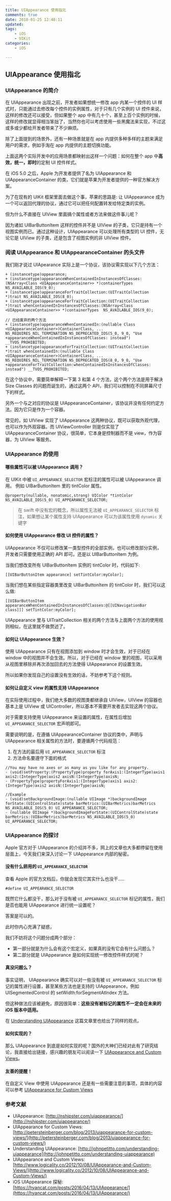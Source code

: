 ```yaml
---
title: UIAppearance 使用指北
comments: true
date: 2018-01-25 12:48:11
updated:
tags:
	- iOS
	- UIKit
categories:
	- iOS

---
```


<!-- more -->

## UIAppearance 使用指北

### UIAppearance 的简介
在 UIAppearance 出现之前，开发者如果想统一修改 app 内某一个控件的 UI 样式时，只能通过去修改每个控件的实例属性，对于只有几个实例的 UI 控件来说，这样的修改还可以接受，但如果整个 app 中有几十个，甚至上百个实例的时候，这样的修改就显得相当笨拙了，当然你也可以考虑使用一些黑魔法来实现，不过这或多或少都给开发者带来了不少麻烦。

除了上面提到的场景外，还有一种场景就是在 app 内提供多种多样的主题来满足用户的需求，例如手淘在 app 内提供的主题切换功能。

上面这两个实际开发中的应用场景都映射出这样一个问题：如何在整个 app 中**高效，统一，即时**的定制 UI 控件样式。

在 iOS 5.0 之后，Apple 为开发者提供了名为 UIAppearance 和 UIAppearanceContainer 的类，它们就是苹果为开发者提供的一种官方解决方案。

为了在现有的 UIKit 框架里面去做这个事，苹果的思路是: 让 UIAppearance 成为一个可以返回代理的协议，通过它可以把任何配置转发给特定类的实例。

但为什么不直接在 UIView 里面搞个属性或者方法来做这件事儿呢？

因为诸如 UIBarButtonItem 这样的控件并不是 UIView 的子类，它只是持有一个视图实例而已。通过这种设计，UIAppearance 可以处理所有类型的 UI 控件，无论它是 UIView 的子类，还是包含了视图实例的非 UIView 控件。

### 阅读 UIAppearance 和 UIAppearanceContainer 的头文件
我们刚才说过 UIApearance 实际上是一个协议，该协议需实现以下几个方法：

```objc
+ (instancetype)appearance;
+ (instancetype)appearanceWhenContainedInInstancesOfClasses:(NSArray<Class <UIAppearanceContainer>> *)containerTypes NS_AVAILABLE_IOS(9_0);
+ (instancetype)appearanceForTraitCollection:(UITraitCollection *)trait NS_AVAILABLE_IOS(8_0);
+ (instancetype)appearanceForTraitCollection:(UITraitCollection *)trait whenContainedInInstancesOfClasses:(NSArray<Class <UIAppearanceContainer>> *)containerTypes  NS_AVAILABLE_IOS(9_0);

// 已经废弃的两个方法
+ (instancetype)appearanceWhenContainedIn:(nullable Class <UIAppearanceContainer>)ContainerClass, ... NS_REQUIRES_NIL_TERMINATION NS_DEPRECATED_IOS(5_0, 9_0, "Use +appearanceWhenContainedInInstancesOfClasses: instead") __TVOS_PROHIBITED;
+ (instancetype)appearanceForTraitCollection:(UITraitCollection *)trait whenContainedIn:(nullable Class <UIAppearanceContainer>)ContainerClass, ... NS_REQUIRES_NIL_TERMINATION NS_DEPRECATED_IOS(8_0, 9_0, "Use +appearanceForTraitCollection:whenContainedInInstancesOfClasses: instead") __TVOS_PROHIBITED;

```

在这个协议中，需要简单解释一下第 3 和第 4 个方法，这个两个方法是用于解决 Size Classes 的问题而诞生的，通过这两个 API，我们可以控制在不同屏幕尺寸下的样式。

另外一个与之对应的协议是 UIAppearanceContainer，该协议并没有任何约定方法。因为它只是作为一个容器。

常见的，如 UIView 实现了 UIAppearance 这两种协议，既可以获取外观代理，也可以作为外观容器。而 UIViewController 则是仅实现了 UIAppearanceContainer 协议，很简单，它本身是控制器而不是 view，作为容器，为 UIView 等服务。

### UIAppearance 的使用

#### 哪些属性可以被 UIAppearance 调用？
在 UIKit 中被 `UI_APPEARANCE_SELECTOR` 宏标注的属性可以被 UIAppearance 调用。 例如 UIBarButtonItem 里的 tintColor 属性。

```objc
@property(nullable, nonatomic,strong) UIColor *tintColor NS_AVAILABLE_IOS(5_0) UI_APPEARANCE_SELECTOR;
```

> 在 swift 中没有宏的概念，所以属性无法被 `UI_APPEARANCE_SELECTOR` 标注，如果想让某个属性支持 UIAppearance 可以为该属性使用 `dynamic` 关键字

#### 如何使用 UIAppearance 修改 UI 控件的属性？
UIAppearance 不仅可以修改某一类型控件的全部实例，也可以修改部分实例，开发者只需要使用正确的 API 即可。还是以 UIBarButtonItem 为例。

当我们想改变所有 UIBarButtonItem 实例的 tintColor 时，代码如下:

```objc
[[UIBarButtonItem appearance] setTintColor:myColor];
```

当我们想在某些指定容器类里改变 UIBarButtonItem 的 tintColor 时，我们可以这么做:

```objc
[[UIBarButtonItem appearanceWhenContainedInInstancesOfClasses:@[[UINavigationBar class]]] setTintColor:myColor];
```

UIAppearance 里与 UITraitCollection 相关的两个方法与上面两个方法的使用规则相似，在这里就不做赘述了。

#### 如何让 UIAppearance 生效？

使用 UIAppearance 只有在视图添加到 window 时才会生效，对于已经在 window 中的视图并不会生效。所以，对于已经在 window 里的视图，可以采用从视图里移除并再次添加回去的方法使得 UIAppearance 的设置生效。

所以如果你发现自己的设置没有生效的话，不妨参考下这个规则。

#### 如何让自定义 view 的属性支持 UIAppearance

在实际使用过程中，我们绝大多数的视图类都继承自 UIView，UIView 的容器也基本上是 UIView 或 UIController，所以基本不需要开发者去实现这两个协议。

对于需要支持使用 UIAppearance 来设置的属性，在属性后增加 `UI_APPEARANCE_SELECTOR` 宏声明即可。

需要说明的是，在遵循 UIAppearanceContainer 协议的类中，声明与 UIAppearance 相关属性的方法时，要遵循两个代码规范：

1. 在方法的最后用 `UI_APPEARANCE_SELECTOR` 标注
2. 方法命名要遵守下面的格式


```objc
//You may have no axes or as many as you like for any property.
- (void)setProperty:(PropertyType)property forAxis1:(IntegerType)axis1 axis2:(IntegerType)axis2 axisN:(IntegerType)axisN;
- (PropertyType)propertyForAxis1:(IntegerType)axis1 axis2:(IntegerType)axis2 axisN:(IntegerType)axisN;

//Example
- (void)setBackgroundImage:(nullable UIImage *)backgroundImage forState:(UIControlState)state barMetrics:(UIBarMetrics)barMetrics NS_AVAILABLE_IOS(5_0) UI_APPEARANCE_SELECTOR;
- (nullable UIImage *)backgroundImageForState:(UIControlState)state barMetrics:(UIBarMetrics)barMetrics NS_AVAILABLE_IOS(5_0) UI_APPEARANCE_SELECTOR;
```

### UIAppearance 的探讨
Apple 官方对于 UIAppearance 的介绍并不多，网上的文章也大多都停留在使用层面上，今天我们来深入讨论一下 UIAppearance 内部的秘密。

#### 没有什么卵用的 `UI_APPEARANCE_SELECTOR` 

查看 Apple 的官方文档后，你就会发现它其实什么也没干.....

```objc
#define UI_APPEARANCE_SELECTOR

```

既然它什么都没干，那么对于没有被 `UI_APPEARANCE_SELECTOR` 标记的属性，我们是否也能用 UIAppearance 进行统一设置呢？

答案是可以的。

此时你内心充满了疑惑，

我们不妨将这个问题分成两个部分：

* 第一部分就是为什么会有这个宏定义，如果真的没有它会有什么问题么？
* 第二部分就是 UIAppearance 是如何实现统一修改控件样式的呢？ 

#### 真没问题么？

事实证明， UIAppearance 确实可以对一些没有被 `UI_APPEARANCE_SELECTOR` 标记的属性进行设置，甚至某些方法也是支持的 UIAppearance，例如 UISegmentedControl 的 setWidth:forSegmentAtIndex 方法。

但这种做法应该被避免，原因很简单：**这些没有被标记的属性不一定会在未来的 iOS 版本中适用。**

在 [Understanding UIAppearance](http://johnpetitto.com/understanding-uiappearance) 这篇文章里也给出了同样的观点。

#### 如何实现的？
那么 UIAppearance 到底是如何实现的呢？国外的大神们已经对此有了研究结论，我直接给出链接，感兴趣的朋友可以阅读一下 [UIAppearance and Custom Views](http://www.logicality.co/2012/10/08/UIAppearance-and-Custom-Views/)。

#### 友善的提醒！
在自定义 View 中使用 UIAppearance 还是有一些需要注意的事项，具体的内容可以参考 [UIAppearance for Custom Views](http://petersteinberger.com/blog/2013/uiappearance-for-custom-views/)

### 参考文献
* UIAppearance: [http://nshipster.com/uiappearance/](http://nshipster.com/uiappearance/)
* UIAppearance for Custom Views: [http://petersteinberger.com/blog/2013/uiappearance-for-custom-views/](http://petersteinberger.com/blog/2013/uiappearance-for-custom-views/)
* Understanding UIAppearance: [http://johnpetitto.com/understanding-uiappearance](http://johnpetitto.com/understanding-uiappearance)
* UIAppearance and Custom Views: [http://www.logicality.co/2012/10/08/UIAppearance-and-Custom-Views/](http://www.logicality.co/2012/10/08/UIAppearance-and-Custom-Views/)
* iOS UIAppearance 探秘: [https://hyancat.com/posts/2016/04/13/UIAppearance/](https://hyancat.com/posts/2016/04/13/UIAppearance/)

